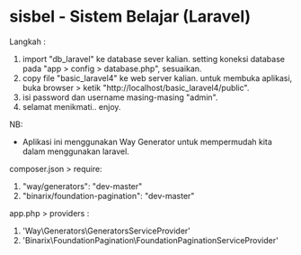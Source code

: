 # sisbel - Sistem Belajar (Laravel)
Langkah :
1. import "db_laravel" ke database sever kalian. setting koneksi database pada "app > config > database.php", sesuaikan.
2. copy file "basic_laravel4" ke web server kalian. untuk membuka aplikasi, buka browser > ketik "http://localhost/basic_laravel4/public".
3. isi password dan username masing-masing "admin".
4. selamat menikmati.. enjoy.

NB:
- Aplikasi ini menggunakan Way Generator untuk mempermudah kita dalam menggunakan laravel. 

composer.json > require:
1. "way/generators": "dev-master"
2. "binarix/foundation-pagination": "dev-master"

app.php > providers :
1. 'Way\Generators\GeneratorsServiceProvider'
2. 'Binarix\FoundationPagination\FoundationPaginationServiceProvider'
